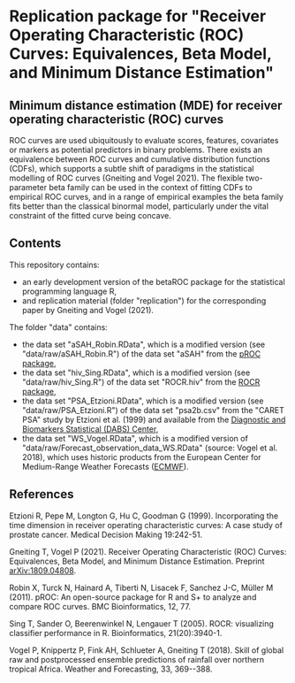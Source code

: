 # Replication package for "Receiver Operating Characteristic (ROC) Curves: Equivalences, Beta Model, and Minimum Distance Estimation"

## Minimum distance estimation (MDE) for receiver operating characteristic (ROC) curves

ROC curves are used ubiquitously to evaluate scores, features, covariates or
markers as potential predictors in binary problems. There exists an equivalence
between ROC curves and cumulative distribution functions (CDFs), which supports
a subtle shift of paradigms in the statistical modelling of ROC curves
(Gneiting and Vogel 2021). The flexible two-parameter beta family can be used
in the context of fitting CDFs to empirical ROC curves, and in a range
of empirical examples the beta family fits better than the classical binormal
model, particularly under the vital constraint of the fitted curve being concave.

## Contents

This repository contains:

- an early development version of the betaROC package for the statistical programming language R,
- and replication material (folder "replication") for the corresponding paper by Gneiting and Vogel (2021).

The folder "data" contains:

- the data set "aSAH_Robin.RData", which is a modified version (see "data/raw/aSAH_Robin.R") of the data set "aSAH" from the [pROC package](https://cran.r-project.org/package=pROC),
- the data set "hiv_Sing.RData", which is a modified version (see "data/raw/hiv_Sing.R") of the data set "ROCR.hiv" from the [ROCR package](https://cran.r-project.org/package=ROCR),
- the data set "PSA_Etzioni.RData", which is a modified version (see "data/raw/PSA_Etzioni.R") of the data set "psa2b.csv" from the "CARET PSA" study by Etzioni et al. (1999) and available from the [Diagnostic and Biomarkers Statistical (DABS) Center](https://research.fredhutch.org/diagnostic-biomarkers-center/en/datasets.html),
- the data set "WS_Vogel.RData", which is a modified version of "data/raw/Forecast_observation_data_WS.RData" (source: Vogel et al. 2018), which uses historic products from the European Center for Medium-Range Weather Forecasts ([ECMWF](https://www.ecmwf.int/)).

## References

Etzioni R, Pepe M, Longton G, Hu C, Goodman G (1999). Incorporating the time
dimension in receiver operating characteristic curves: A case study of
prostate cancer. Medical Decision Making 19:242-51.

Gneiting T, Vogel P (2021). Receiver Operating Characteristic (ROC) Curves:
Equivalences, Beta Model, and Minimum Distance Estimation. Preprint
[arXiv:1809.04808](https://arxiv.org/abs/1809.04808).

Robin X, Turck N, Hainard A, Tiberti N, Lisacek F, Sanchez J-C,
Müller M (2011). pROC: An open-source package for R and S+ to analyze and
compare ROC curves. BMC Bioinformatics, 12, 77.

Sing T, Sander O, Beerenwinkel N, Lengauer T (2005). ROCR: visualizing
classifier performance in R. Bioinformatics, 21(20):3940-1.

Vogel P, Knippertz P, Fink AH, Schlueter A, Gneiting T (2018). Skill of
global raw and postprocessed ensemble predictions of rainfall over northern
tropical Africa. Weather and Forecasting, 33, 369--388.



